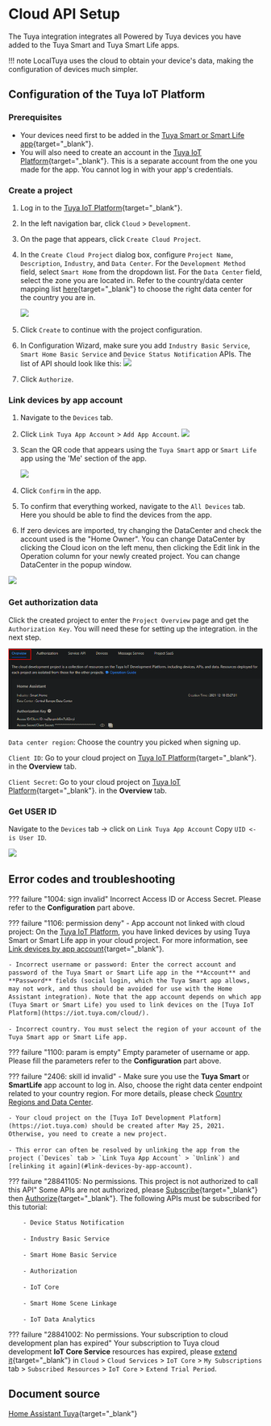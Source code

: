 # Cloud API Setup

The Tuya integration integrates all Powered by Tuya devices you have added to the Tuya Smart and Tuya Smart Life apps.

!!! note
    LocalTuya uses the cloud to obtain your device's data, making the configuration of devices much simpler.

## Configuration of the Tuya IoT Platform

### Prerequisites

- Your devices need first to be added in the [Tuya Smart or Smart Life app](https://developer.tuya.com/docs/iot/tuya-smart-app-smart-life-app-advantages?id=K989rqa49rluq#title-1-Download){target="_blank"}.
- You will also need to create an account in the [Tuya IoT Platform](https://iot.tuya.com/){target="_blank"}.
This is a separate account from the one you made for the app. You cannot log in with your app's credentials.

### Create a project

1. Log in to the [Tuya IoT Platform](https://iot.tuya.com/){target="_blank"}.
2. In the left navigation bar, click `Cloud` > `Development`. 
3. On the page that appears, click `Create Cloud Project`.
4. In the `Create Cloud Project` dialog box, configure `Project Name`, `Description`, `Industry`, and `Data Center`. For the `Development Method` field, select `Smart Home` from the dropdown list. For the `Data Center` field, select the zone you are located in. Refer to the country/data center mapping list [here](https://github.com/tuya/tuya-home-assistant/blob/main/docs/regions_dataCenters.md){target="_blank"} to choose the right data center for the country you are in.

    ![](https://www.home-assistant.io/images/integrations/tuya/image_001.png)

5. Click `Create` to continue with the project configuration.
6. In Configuration Wizard, make sure you add `Industry Basic Service`, `Smart Home Basic Service` and `Device Status Notification` APIs. The list of API should look like this:
  ![](https://www.home-assistant.io/images/integrations/tuya/image_002new.png)
7. Click `Authorize`.

### Link devices by app account

1. Navigate to the `Devices` tab.
2. Click `Link Tuya App Account` > `Add App Account`.
  ![](https://www.home-assistant.io/images/integrations/tuya/image_003.png)
3. Scan the QR code that appears using the `Tuya Smart` app or `Smart Life` app using the 'Me' section of the app.

    ![](https://www.home-assistant.io/images/integrations/tuya/image_004.png)

4. Click `Confirm` in the app.
5. To confirm that everything worked, navigate to the `All Devices` tab. Here you should be able to find the devices from the app.
6. If zero devices are imported, try changing the DataCenter and check the account used is the "Home Owner".
   You can change DataCenter by clicking the Cloud icon on the left menu, then clicking the Edit link in the Operation column for your newly created project. You can change DataCenter in the popup window.

![](https://www.home-assistant.io/images/integrations/tuya/image_005.png)

### Get authorization data

Click the created project to enter the `Project Overview` page and get the `Authorization Key`. You will need these for setting up the integration. in the next step.

![](images/tuya_iot_overview.png)

  `Data center region`: 
    Choose the country you picked when signing up.

  `Client ID`:
    Go to your cloud project on [Tuya IoT Platform](https://iot.tuya.com/){target="_blank"}. in the **Overview** tab.

  `Client Secret`:
    Go to your cloud project on [Tuya IoT Platform](https://iot.tuya.com/){target="_blank"}. in the **Overview** tab.

### Get USER ID
  Navigate to the `Devices` tab -> click on `Link Tuya App Account` Copy `UID <- is User ID`.

  ![](https://user-images.githubusercontent.com/46300268/246021288-25d56177-2cc1-45dd-adb0-458b6c5a25f3.png)

## Error codes and troubleshooting



??? failure "1004: sign invalid"
    Incorrect Access ID or Access Secret. Please refer to the **Configuration** part above.

??? failure "1106: permission deny"
    - App account not linked with cloud project: On the [Tuya IoT Platform](https://iot.tuya.com/cloud/), you have linked devices by using Tuya Smart or Smart Life app in your cloud project. For more information, see [Link devices by app account](https://developer.tuya.com/docs/iot/Platform_Configuration_smarthome?id=Kamcgamwoevrx#title-3-Link%20devices%20by%20app%20account){target="_blank"}.

    - Incorrect username or password: Enter the correct account and password of the Tuya Smart or Smart Life app in the **Account** and **Password** fields (social login, which the Tuya Smart app allows, may not work, and thus should be avoided for use with the Home Assistant integration). Note that the app account depends on which app (Tuya Smart or Smart Life) you used to link devices on the [Tuya IoT Platform](https://iot.tuya.com/cloud/).

    - Incorrect country. You must select the region of your account of the Tuya Smart app or Smart Life app.    

??? failure "1100: param is empty"
    Empty parameter of username or app. Please fill the parameters refer to the **Configuration** part above.

??? failure "2406: skill id invalid"
    - Make sure you use the **Tuya Smart** or **SmartLife** app account to log in. Also, choose the right data center endpoint related to your country region. For more details, please check [Country Regions and Data Center](https://github.com/tuya/tuya-home-assistant/blob/main/docs/regions_dataCenters.md). 
    
    - Your cloud project on the [Tuya IoT Development Platform](https://iot.tuya.com) should be created after May 25, 2021. Otherwise, you need to create a new project. 

    - This error can often be resolved by unlinking the app from the project (`Devices` tab > `Link Tuya App Account` > `Unlink`) and [relinking it again](#link-devices-by-app-account).

??? failure "28841105: No permissions. This project is not authorized to call this API"
    Some APIs are not authorized, please [Subscribe](https://developer.tuya.com/docs/iot/applying-for-api-group-permissions?id=Ka6vf012u6q76#title-2-Subscribe%20to%20APIs){target="_blank"} then [Authorize](https://developer.tuya.com/docs/iot/applying-for-api-group-permissions?id=Ka6vf012u6q76#title-3-Grant%20a%20project%20access%20to%20API%20calls){target="_blank"}. The following APIs must be subscribed for this tutorial:

        - Device Status Notification

        - Industry Basic Service

        - Smart Home Basic Service
        
        - Authorization

        - IoT Core

        - Smart Home Scene Linkage

        - IoT Data Analytics

??? failure "28841002: No permissions. Your subscription to cloud development plan has expired"
    Your subscription to Tuya cloud development **IoT Core Service** resources has expired, please [extend it](https://iot.tuya.com/cloud/products/detail?abilityId=1442730014117204014){target="_blank"} in `Cloud` > `Cloud Services` > `IoT Core` > `My Subscriptions` tab > `Subscribed Resources` > `IoT Core` > `Extend Trial Period`. 

## Document source
[Home Assistant Tuya](https://www.home-assistant.io/integrations/tuya/){target="_blank"}